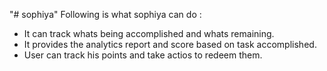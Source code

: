 "# sophiya" 
Following is what sophiya can do :


- It can track whats being accomplished and whats remaining.
- It provides the analytics report and score based on task accomplished.
- User can track his points and take actios to redeem them.

